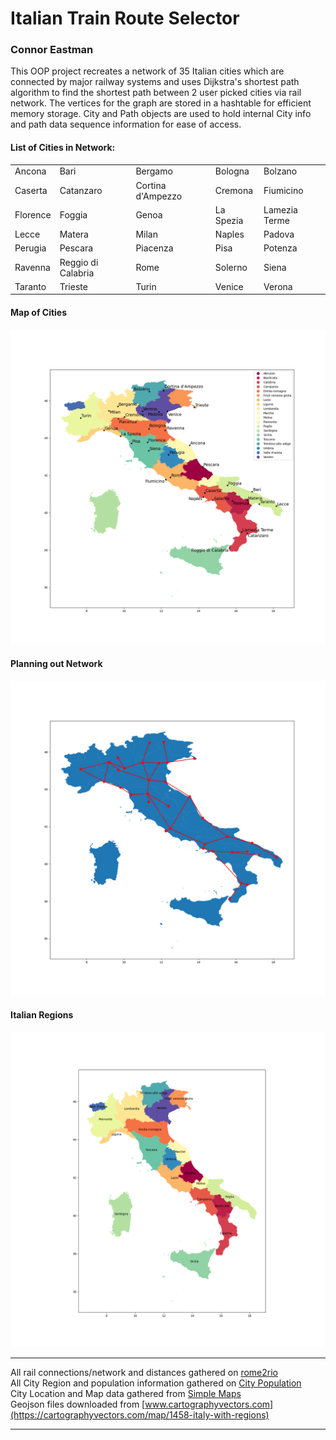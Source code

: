 # Italian Train Route Selector
### Connor Eastman


This OOP project recreates a network of 35 Italian cities which are connected by major railway systems and uses Dijkstra's shortest path algorithm 
to find the shortest path between 2 user picked cities via rail network. The vertices for the graph are stored in a hashtable for efficient memory 
storage. City and Path objects are used to hold internal City info and path data sequence information for ease of access. 

#### List of Cities in Network:
|              |                     |                    |            |                |
| ------------ | ------------------- | -------------------| ---------- | -------------- |
| Ancona       | Bari                | Bergamo            | Bologna    | Bolzano        |
| Caserta      | Catanzaro           | Cortina d'Ampezzo  | Cremona    | Fiumicino      | 
| Florence     | Foggia              | Genoa              | La Spezia  | Lamezia Terme  | 
| Lecce        | Matera              | Milan              | Naples     | Padova         |
| Perugia      | Pescara             | Piacenza           | Pisa       | Potenza        | 
| Ravenna      | Reggio di Calabria  | Rome               | Solerno    |  Siena         |
| Taranto      | Trieste             | Turin              | Venice     | Verona         |


#### Map of Cities
![Network Outline](./images/italian_cities.png) 

#### Planning out Network
![Network Outline](./images/network_outline.png) 

#### Italian Regions
![Network Outline](./images/italian_regions.png) 



___

All rail connections/network and distances gathered on [rome2rio](https://www.rome2rio.com/)  
All City Region and population information gathered on [City Population](https://www.citypopulation.de/en/italy/)  
City Location and Map data gathered from [Simple Maps](https://simplemaps.com/data/it-cities)  
Geojson files downloaded from [www.cartographyvectors.com](https://cartographyvectors.com/map/1458-italy-with-regions)   
___


